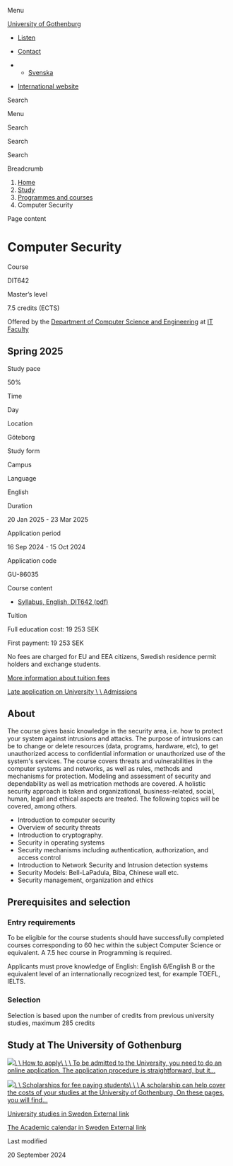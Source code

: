 Menu

[University of Gothenburg](/en)

- [Listen](//app-eu.readspeaker.com/cgi-bin/rsent?customerid=9467&lang=en_uk&readclass=region--content&url=https%3A%2F%2Fwww.gu.se%2Fen%2Fstudy-gothenburg%2Fcomputer-security-dit642 "Listen with ReadSpeaker")

- [Contact](/en/contact)

- - [Svenska](/studera/hitta-utbildning/datasakerhet-dit642)
- [International website](/en/study-gothenburg/computer-security-dit642)

Search


Menu


Search


Search

Search

Breadcrumb

1. [Home](/en)
2. [Study](/en/study-in-gothenburg)
3. [Programmes and courses](/en/study-in-gothenburg/study-options)
4. Computer Security


Page content

# Computer Security

Course


DIT642


Master’s level



7.5 credits (ECTS)



Offered by the
[Department of Computer Science and Engineering](https://www.gu.se/en/computer-science-engineering)
at
[IT Faculty](https://www.gu.se/en/it-faculty)

## Spring 2025

Study pace


50%

Time


Day

Location


Göteborg

Study form


Campus

Language


English

Duration


20 Jan 2025
\- 23 Mar 2025

Application period


16 Sep 2024
\- 15 Oct 2024

Application code


GU-86035

Course content


- [Syllabus, English, DIT642 (pdf)](https://kursplaner.gu.se/pdf/kurs/en/DIT642)


Tuition


Full education cost: 19 253 SEK

First payment: 19 253 SEK

No fees are charged for EU and EEA citizens, Swedish residence permit holders and exchange students.

[More information about tuition fees](https://www.gu.se/en/study-in-gothenburg/apply/tuition-fees)

[Late application on University \\
\\
Admissions](https://www.universityadmissions.se/intl/addtobasket?id=GU-86035&period=VT+2025)

## About

The course gives basic knowledge in the security area, i.e. how to protect your system against intrusions and attacks. The purpose of intrusions can be to change or delete resources (data, programs, hardware, etc), to get unauthorized access to confidential information or unauthorized use of the system's services. The course covers threats and vulnerabilities in the computer systems and networks, as well as rules, methods and mechanisms for protection. Modeling and assessment of security and dependability as well as metrication methods are covered. A holistic security approach is taken and organizational, business-related, social, human, legal and ethical aspects are treated. The following topics will be covered, among others.

- Introduction to computer security
- Overview of security threats
- Introduction to cryptography.
- Security in operating systems
- Security mechanisms including authentication, authorization, and access control
- Introduction to Network Security and Intrusion detection systems
- Security Models: Bell-LaPadula, Biba, Chinese wall etc.
- Security management, organization and ethics

## Prerequisites and selection

### Entry requirements

To be eligible for the course students should have successfully completed courses corresponding to 60 hec within the subject Computer Science or equivalent. A 7.5 hec course in Programming is required.

Applicants must prove knowledge of English: English 6/English B or the equivalent level of an internationally recognized test, for example TOEFL, IELTS.

### Selection

Selection is based upon the number of credits from previous university studies, maximum 285 credits

## Study at The University of Gothenburg

[![](/sites/default/files/dynamic-image/dynamic_image_2188_218/public/2020-03/cytonn-photography-ZJEKICY5EXY-unsplash.jpg?media_id=2553&width=1904&height=208)\\
\\
How to apply\\
\\
\\
To be admitted to the University, you need to do an online application. The application procedure is straightforward, but it…](/en/study-in-gothenburg/apply)

[![](/sites/default/files/dynamic-image/dynamic_image_2188_218/public/2024-01/GU-7.jpg?media_id=95188&width=1904&height=208)\\
\\
Scholarships for fee paying students\\
\\
\\
A scholarship can help cover the costs of your studies at the University of Gothenburg. On these pages, you will find…](/en/study-in-gothenburg/apply/scholarships-for-fee-paying-students)

[University studies in Sweden External link](https://www.gu.se/en/study-in-gothenburg/before-you-arrive/university-studies-in-sweden "External link")

[The Academic calendar in Sweden External link](https://www.gu.se/en/study-in-gothenburg/when-you-are-here/academic-calendar "External link")

Last modified


20 September 2024